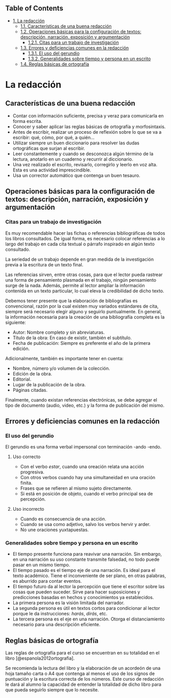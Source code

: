 <div id="table-of-contents">
<h2>Table of Contents</h2>
<div id="text-table-of-contents">
<ul>
<li><a href="#sec-1">1. La redacción</a>
<ul>
<li><a href="#sec-1-1">1.1. Características de una buena redacción</a></li>
<li><a href="#sec-1-2">1.2. Operaciones básicas para la configuración de textos: descripción, narración, exposición y argumentación</a>
<ul>
<li><a href="#sec-1-2-1">1.2.1. Citas para un trabajo de investigación</a></li>
</ul>
</li>
<li><a href="#sec-1-3">1.3. Errores y deficiencias comunes en la redacción</a>
<ul>
<li><a href="#sec-1-3-1">1.3.1. El uso del gerundio</a></li>
<li><a href="#sec-1-3-2">1.3.2. Generalidades sobre tiempo y persona en un escrito</a></li>
</ul>
</li>
<li><a href="#sec-1-4">1.4. Reglas básicas de ortografía</a></li>
</ul>
</li>
</ul>
</div>
</div>

# La redacción<a id="sec-1" name="sec-1"></a>

## Características de una buena redacción<a id="sec-1-1" name="sec-1-1"></a>

-   Contar con información suficiente, precisa y veraz para comunicarla en forma escrita.
-   Conocer y saber aplicar las reglas básicas de ortografía y morfosintaxis.
-   Antes de escribir, realizar un proceso de reflexión  sobre lo que se va a escribir: qué, cómo,
    por qué, a quién&#x2026;
-   Utilizar  siempre un  buen diccionario  para  resolver las  dudas ortográficas  que surjan  al
    escribir.
-   Leer  constantemente y  cuando se  desconozca  algún término  de  la lectura,  anotarlo en  un
    cuaderno y recurrir al diccionario.
-   Una  vez realizado  el  escrito, revisarlo,  corregirlo  y leerlo  en voz  alta.  Esta es  una
    actividad imprescindible.
-   Usa un corrector automático que contenga un buen tesauro.

## Operaciones básicas para la configuración de textos: descripción, narración, exposición y argumentación<a id="sec-1-2" name="sec-1-2"></a>

### Citas para un trabajo de investigación<a id="sec-1-2-1" name="sec-1-2-1"></a>

Es  muy  recomendable  hacer  las  fichas  o referencias  bibliográficas  de  todos  los  libros
consultados. De  igual forma, es necesario  colocar referencias a  lo largo del trabajo  en cada
cita textual o párrafo inspirado en algún texto consultado.

La seriedad de un trabajo depende en gran medida de la investigación previa a la escritura de un
texto final.

Las  referencias sirven,  entre otras  cosas, para  que el  lector pueda  rastrear una  forma de
pensamiento plasmada  en el  trabajo, ningún pensamiento  surge de la  nada. Además,  permite al
lector ampliar la información contenida en un texto particular, lo cual eleva la credibilidad de
dicho texto.

Debemos tener presente  que la elaboración de  bibliografías es convencional, razón  por la cual
existen  muy variados  estándares  de cita,  siempre  será necesario  elegir  alguno y  seguirlo
puntualmente. En general, la información necesaria para la creación de una bibliografía completa
es la siguiente:

-   Autor: Nombre completo y sin abreviaturas.
-   Título de la obra: En caso de existir, también el subtítulo.
-   Fecha  de publicación: Siempre es preferente el año de la primera edición.

Adicionalmente, también es importante tener en cuenta:

-   Nombre, número y/o volumen de la colección.
-   Edición de la obra.
-   Editorial.
-   Lugar de la publicación de la obra.
-   Páginas citadas.

Finalmente,  cuando existan  referencias  electrónicas, se  debe agregar  el  tipo de  documento
(audio, video, etc.) y la forma de publicación del mismo.

## Errores y deficiencias comunes en la redacción<a id="sec-1-3" name="sec-1-3"></a>

### El uso del gerundio<a id="sec-1-3-1" name="sec-1-3-1"></a>

El gerundio es una forma verbal impersonal con terminación -ando -endo.

1.  Uso correcto

    -   Con el verbo *estar*, cuando una oreación relata una acción progresiva.
    -   Con otros verbos cuando hay una simultaneidad en una oración finita.
    -   Frases que se refieren al mismo sujeto directamente.
    -   Si está en posición de objeto, cuando el verbo principal sea de percepción.

2.  Uso incorrecto

    -   Cuando es consecuencia de una acción.
    -   Cuando se usa como adjetivo, salvo los verbos hervir y arder.
    -   No une oraciones yuxtapuestas.

### Generalidades sobre tiempo y persona en un escrito<a id="sec-1-3-2" name="sec-1-3-2"></a>

-   El tiempo  presente funciona para  reavivar una narración. Sin  embargo, en
    una narración su  uso constante transmite falsedad, no todo  puede pasar en
    un mismo tiempo.
-   El tiempo pasado es el tiempo eje  de una narración. Es ideal para el texto
    académico.  Tiene el  inconveniente de  ser  plano, en  otras palabras,  es
    aburrido para contar eventos.
-   El tiempo futuro da al lector la percepción que tiene el escritor sobre las
    cosas  que pueden  suceder. Sirve  para hacer  suposiciones y  predicciones
    basadas en hechos y conocimientos ya establecidos.
-   La primera persona es la visión limitada del narrador.
-   La segunda  persona es  útil en  textos cortos  para condicionar  al lector
    porque le da instrucciones: *harás*, *dirás*, etc.
-   La tercera  persona es el eje  en una narración. Otorga  el distanciamiento
    necesario para una descripción eficiente.

## Reglas básicas de ortografía<a id="sec-1-4" name="sec-1-4"></a>

Las  reglas  de  ortografía   para  el  curso  se  encuentran  en  su   totalidad  en  el  libro
[@espanola2012ortografia].

Se recomienda la lectura del libro y la elaboración de un acordeón de una hoja tamaño carta o A4
que  contenga al  menos el  uso de  los  signos de  puntuación y  la escritura  correcta de  los
números. Este  curso de redacción  le dará al  alumno la capacidad  de entender la  totalidad de
dicho libro para que pueda seguirlo siempre que lo necesite.
